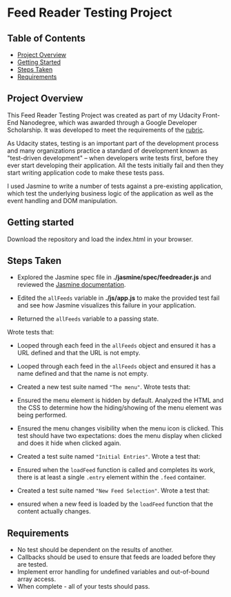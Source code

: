 # Feed Reader Testing Project 

## Table of Contents
* [Project Overview](#project-overview)
* [Getting Started](#getting-started)
* [Steps Taken](#steps-taken)
* [Requirements](#requirements)


## Project Overview
This Feed Reader Testing Project was created as part of my Udacity Front-End Nanodegree, which was awarded through a Google Developer Scholarship. It was developed to meet the requirements of the [rubric](https://review.udacity.com/#!/rubrics/18/view).

As Udacity states, testing is an important part of the development process and many organizations practice a standard of development known as "test-driven development" – when developers write tests first, before they ever start developing their application. All the tests initially fail and then they start writing application code to make these tests pass.

I used Jasmine to write a number of tests against a pre-existing application, which test the underlying business logic of the application as well as the event handling and DOM manipulation. 

## Getting started
Download the repository and load the index.html in your browser. 

## Steps Taken 
* Explored the Jasmine spec file in **./jasmine/spec/feedreader.js** and reviewed the [Jasmine documentation](http://jasmine.github.io).

* Edited the `allFeeds` variable in **./js/app.js** to make the provided test fail and see how Jasmine visualizes this failure in your application.
* Returned the `allFeeds` variable to a passing state.

Wrote tests that:
* Looped through each feed in the `allFeeds` object and ensured it has a URL defined and that the URL is not empty.
* Looped through each feed in the `allFeeds` object and ensured it has a name defined and that the name is not empty.

* Created a new test suite named `"The menu"`.
Wrote tests that:
* Ensured the menu element is hidden by default. Analyzed the HTML and the CSS to determine how the hiding/showing of the menu element was being performed.
* Ensured the menu changes visibility when the menu icon is clicked. This test should have two expectations: does the menu display when clicked and does it hide when clicked again.

* Created a test suite named `"Initial Entries"`.
Wrote a test that:
* Ensured when the `loadFeed` function is called and completes its work, there is at least a single `.entry` element within the `.feed` container.

* Created a test suite named `"New Feed Selection"`.
Wrote a test that:
* ensured when a new feed is loaded by the `loadFeed` function that the content actually changes.

## Requirements
* No test should be dependent on the results of another.
* Callbacks should be used to ensure that feeds are loaded before they are tested.
* Implement error handling for undefined variables and out-of-bound array access.
* When complete - all of your tests should pass. 

